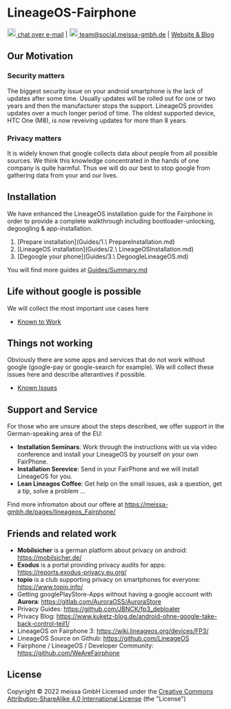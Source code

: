# LineageOS-Fairphone

[<img src="https://domaindrivenarchitecture.org/img/delta-chat.svg" width=20 alt="DeltaChat"> chat over e-mail](mailto:buero@meissa-gmbh.de?subject=community-chat) | [<img src="https://meissa-gmbh.de/img/community/Mastodon_Logotype.svg" width=20 alt="team@social.meissa-gmbh.de"> team@social.meissa-gmbh.de](https://social.meissa-gmbh.de/@team) | [Website & Blog](https://domaindrivenarchitecture.org)

## Our Motivation
### Security matters

The biggest security issue on your android smartphone is the lack of updates after some time. 
Usually updates will be rolled out for one or two years and then the manufacturer stops the support. 
LineageOS provides updates over a much longer period of time. The oldest supported device, HTC One (M8), is now reveiving updates for more than 8 years.

### Privacy matters

It is widely known that google collects data about people from all possible sources. 
We think this knowledge concentrated in the hands of one company is quite harmful. 
Thus we will do our best to stop google from gathering data from your and our lives.

## Installation

We have enhanced the LineageOS installation guide for the Fairphone in order to provide a complete walkthrough including bootloader-unlocking, degoogling & app-installation.

1. [Prepare installation](Guides/1.\ PrepareInstallation.md)
2. [LineageOS installation](Guides/2.\ LineageOSInstallation.md)
3. [Degoogle your phone](Guides/3.\ DegoogleLineageOS.md)

You will find more guides at [Guides/Summary.md](Guides/Summary.md)

## Life without google is possible

We will collect the most important use cases here

* [Known to Work](KnownToWork/Summary.md)


## Things not working

Obviously there are some apps and services that do not work without google (google-pay or google-search for example). 
We will collect these issues here and describe alterantives if possible.

* [Known Issues](KnownIssues/Summary.md)


## Support and Service

For those who are unsure about the steps described, we offer support in the German-speaking area of the EU:
* **Installation Seminars**: Work through the instructions with us via video conference and install your LineageOS by yourself on your own FairPhone.
* **Installation Serevice**: Send in your FairPhone and we will install LineageOS for you.
* **Lean Lineagos Coffee**: Get help on the small issues, ask a question, get a tip, solve a problem ...

Find more infromaton about our offere at https://meissa-gmbh.de/pages/lineageos_Fairphone/


## Friends and related work

* **Mobilsicher** is a german platform about privacy on android: https://mobilsicher.de/
* **Exodus** is a portal providing privacy audits for apps: https://reports.exodus-privacy.eu.org/
* **topio** is a club supporting privacy on smartphones for everyone: https://www.topio.info/
* Getting googlePlayStore-Apps without having a google account with **Aurora**: https://gitlab.com/AuroraOSS/AuroraStore
* Privacy Guides: https://github.com/JBNCK/fp3_debloater
* Privacy Blog: https://www.kuketz-blog.de/android-ohne-google-take-back-control-teil1/
* LineageOS on Fairphone 3: https://wiki.lineageos.org/devices/FP3/
* LineageOS Source on Github: https://github.com/LineageOS
* Fairphone / LineageOS / Developer Community: https://github.com/WeAreFairphone

## License

Copyright © 2022 meissa GmbH
Licensed under the [Creative Commons Attribution-ShareAlike 4.0 International License](LICENSE) (the "License")
